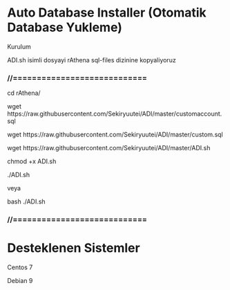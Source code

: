 # Auto Database Installer (Otomatik Database Yukleme)

<p>Kurulum</p>
<p>ADI.sh isimli dosyayi rAthena sql-files dizinine kopyaliyoruz</p>
<h3>//============================</h3>

<p>cd rAthena/</p>
<p>wget https://raw.githubusercontent.com/Sekiryuutei/ADI/master/customaccount.sql</p>
<p>wget https://raw.githubusercontent.com/Sekiryuutei/ADI/master/custom.sql</p>
<p>wget https://raw.githubusercontent.com/Sekiryuutei/ADI/master/ADI.sh</p>
<p>chmod +x ADI.sh</p>
<p>./ADI.sh</p>
<p>veya</p>
<p>bash ./ADI.sh</p>

<h3>//============================</h3>

# Desteklenen Sistemler
<p>Centos 7</p>
<p>Debian 9</p>
